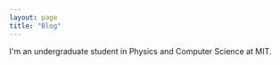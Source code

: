 ```yaml
---
layout: page
title: "Blog"
---
```

I'm an undergraduate student in Physics and Computer Science at MIT.
